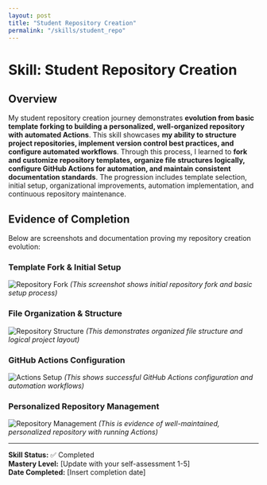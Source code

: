 ```yaml
---
layout: post
title: "Student Repository Creation"
permalink: "/skills/student_repo"
---
```


# Skill: Student Repository Creation

## Overview

My student repository creation journey demonstrates **evolution from basic template forking to building a personalized, well-organized repository with automated Actions**. This skill showcases **my ability to structure project repositories, implement version control best practices, and configure automated workflows**. Through this process, I learned to **fork and customize repository templates, organize file structures logically, configure GitHub Actions for automation, and maintain consistent documentation standards**. The progression includes template selection, initial setup, organizational improvements, automation implementation, and continuous repository maintenance.

## Evidence of Completion

Below are screenshots and documentation proving my repository creation evolution:

### Template Fork & Initial Setup
![Repository Fork](/student/assets/images/repo-fork.png)
*(This screenshot shows initial repository fork and basic setup process)*

### File Organization & Structure
![Repository Structure](/student/assets/images/repo-structure.png)
*(This demonstrates organized file structure and logical project layout)*

### GitHub Actions Configuration
![Actions Setup](/student/assets/images/actions-setup.png)
*(This shows successful GitHub Actions configuration and automation workflows)*

### Personalized Repository Management
![Repository Management](/student/assets/images/repo-management.png)
*(This is evidence of well-maintained, personalized repository with running Actions)*

---
**Skill Status:** ✅ Completed  
**Mastery Level:** [Update with your self-assessment 1-5]  
**Date Completed:** [Insert completion date]